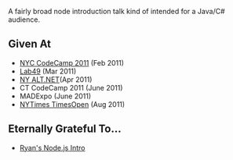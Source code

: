 A fairly broad node introduction talk kind of intended for a Java/C# audience.

Given At
--------
* [NYC CodeCamp 2011](http://nyc.codecamp.us/) (Feb 2011)
* [Lab49](http://lab49.com) (Mar 2011)
* [NY ALT.NET](http://www.nyalt.net/events/15916929/)(Apr 2011)
* CT CodeCamp 2011 (June 2011)
* MADExpo (June 2011)
* [NYTimes TimesOpen](http://www.nytimes.com/marketing/timesopen/) (Aug 2011)

Eternally Grateful To...
------------------------
* [Ryan's Node.js Intro](http://jsconf.eu/2009/video_nodejs_by_ryan_dahl.html)
